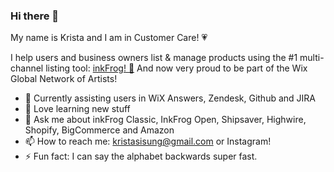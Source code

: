 ### Hi there 👋

My name is Krista and I am in Customer Care! &#128151;<br> 

I help users and business owners list & manage products using the #1 multi-channel listing tool: <a href="https://www.inkfrog.com">inkFrog! &#128056;</a> And now very proud to be part of the Wix Global Network of Artists!

- 🔭 Currently assisting users in WiX Answers, Zendesk, Github and JIRA
- 🌱 Love learning new stuff
- 💬 Ask me about inkFrog Classic, InkFrog Open, Shipsaver, Highwire, Shopify, BigCommerce and Amazon
- 📫 How to reach me: kristasisung@gmail.com or Instagram!  
- ⚡ Fun fact: I can say the alphabet backwards super fast.   

<!--
**Ksisung/ksisung** is a ✨ _special_ ✨ repository because its `README.md` (this file) appears on your GitHub profile.
 
-->
